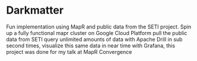 # Darkmatter
Fun implementation using MapR and public data from the SETI project.
Spin up a fully functional mapr cluster on Google Cloud Platform pull the public data from SETI
query unlimited amounts of data with Apache Drill in sub second times,
visualize this same data in near time with Grafana,
this project was done for my talk at MapR Convergence


<img src="//media.npr.org/assets/img/2018/02/27/first-star-_wide-2cfbca2ae8d16845f200a84d49d7ddbb5b120323-s1600-c85.jpg" class="img" alt="">

